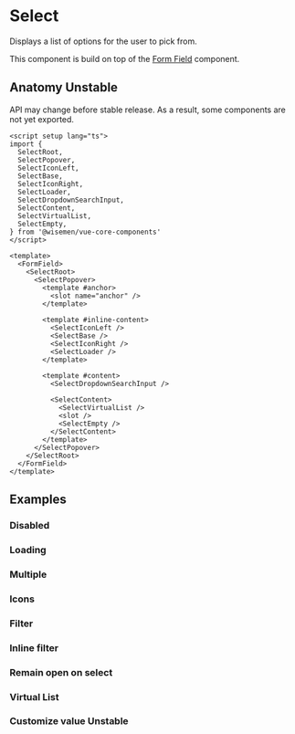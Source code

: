 # Select

Displays a list of options for the user to pick from.

This component is build on top of the [Form Field](/packages/components-next/components/form-field/form-field.html) component.

<ComponentPreview name="select/examples/main" />

## Anatomy <badge type="warning">Unstable</badge>

API may change before stable release. As a result, some components are not yet exported.

```vue
<script setup lang="ts">
import {
  SelectRoot,
  SelectPopover,
  SelectIconLeft,
  SelectBase,
  SelectIconRight,
  SelectLoader,
  SelectDropdownSearchInput,
  SelectContent,
  SelectVirtualList,
  SelectEmpty,
} from '@wisemen/vue-core-components'
</script>

<template>
  <FormField>
    <SelectRoot>
      <SelectPopover>
        <template #anchor>
          <slot name="anchor" />
        </template>

        <template #inline-content>
          <SelectIconLeft />
          <SelectBase />
          <SelectIconRight />
          <SelectLoader />
        </template>

        <template #content>
          <SelectDropdownSearchInput />

          <SelectContent>
            <SelectVirtualList />
            <slot />
            <SelectEmpty />
          </SelectContent>
        </template>
      </SelectPopover>
    </SelectRoot>
  </FormField>
</template>
```

## Examples

### Disabled

<ComponentPreview name="select/examples/disabled" />

### Loading

<ComponentPreview name="select/examples/loading" />

### Multiple

<ComponentPreview name="select/examples/multiple" />

### Icons

<ComponentPreview name="select/examples/icons" />

### Filter

<ComponentPreview name="select/examples/filter" />

### Inline filter

<ComponentPreview name="select/examples/inline-filter" />

### Remain open on select

<ComponentPreview name="select/examples/remain-open-on-select" />

### Virtual List

<ComponentPreview name="select/examples/virtual-list" />

### Customize value <badge type="warning">Unstable</badge>

<ComponentPreview name="select/examples/customize-value" />

<!-- @include: ./select-meta.md -->